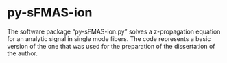 # py-sFMAS-ion
The software package “py-sFMAS-ion.py” solves a z-propagation equation for an analytic signal in single mode fibers. The code represents a basic version of the one that was used for the preparation of the dissertation of the author. 
